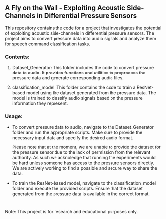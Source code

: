## A Fly on the Wall - Exploiting Acoustic Side-Channels in Differential Pressure Sensors


This repository contains the code for a project that investigates the potential of exploiting acoustic side-channels in
differential pressure sensors. The project aims to convert pressure data into audio signals and analyze them for speech command classification tasks.
### Contents:
1. Dataset_Generator: This folder includes the code to convert pressure data to audio. It provides functions and utilities
   to preprocess the pressure data and generate corresponding audio files.

2. classification_model: This folder contains the code to train a ResNet-based model using the dataset generated
   from the pressure data. The model is trained to classify audio signals based on the pressure information they represent.
### Usage:
- To convert pressure data to audio, navigate to the Dataset_Generator folder and run the appropriate scripts. Make sure to provide the necessary input data and specify the desired audio format.

    Please note that at the moment, we are unable to provide the dataset for the pressure sensor due to the lack of permission from the relevant authority. As such we acknoledge that running the experiments would be hard unless someone has access to the pressure sensors directly. We are actively working to find a possible and secure way to share the data.


- To train the ResNet-based model, navigate to the classification_model folder and execute the provided scripts.
  Ensure that the dataset generated from the pressure data is available in the correct format.

#

Note: This project is for research and educational purposes only. 
